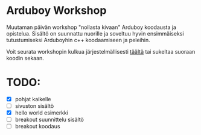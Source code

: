 # Arduboy Workshop

Muutaman päivän workshop "nollasta kivaan" Arduboy koodausta ja opistelua. Sisältö on suunnattu nuorille ja soveltuu hyvin ensimmäiseksi tutustumiseksi Arduboyhin c++ koodaamiseen ja peleihin.

Voit seurata workshopin kulkua järjestelmällisesti [täältä](https://tswfi.github.io/ArduboyWorkshop/) tai sukeltaa suoraan koodin sekaan.

# TODO:

- [x] pohjat kaikelle
- [ ] sivuston sisältö
- [x] hello world esimerkki
- [ ] breakout suunnittelu sisältö
- [ ] breakout koodaus